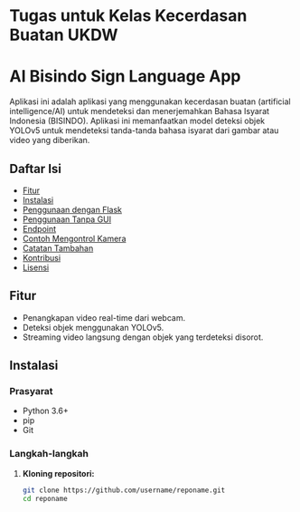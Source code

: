 # Tugas untuk Kelas Kecerdasan Buatan UKDW
# AI Bisindo Sign Language App

Aplikasi ini adalah aplikasi yang menggunakan kecerdasan buatan (artificial intelligence/AI) untuk mendeteksi dan menerjemahkan Bahasa Isyarat Indonesia (BISINDO). Aplikasi ini memanfaatkan model deteksi objek YOLOv5 untuk mendeteksi tanda-tanda bahasa isyarat dari gambar atau video yang diberikan.

## Daftar Isi

- [Fitur](#fitur)
- [Instalasi](#instalasi)
- [Penggunaan dengan Flask](#penggunaan-dengan-flask)
- [Penggunaan Tanpa GUI](#penggunaan-tanpa-gui)
- [Endpoint](#endpoint)
- [Contoh Mengontrol Kamera](#contoh-mengontrol-kamera)
- [Catatan Tambahan](#catatan-tambahan)
- [Kontribusi](#kontribusi)
- [Lisensi](#lisensi)

## Fitur

- Penangkapan video real-time dari webcam.
- Deteksi objek menggunakan YOLOv5.
- Streaming video langsung dengan objek yang terdeteksi disorot.

## Instalasi

### Prasyarat

- Python 3.6+
- pip
- Git

### Langkah-langkah

1. **Kloning repositori:**

   ```sh
   git clone https://github.com/username/reponame.git
   cd reponame

